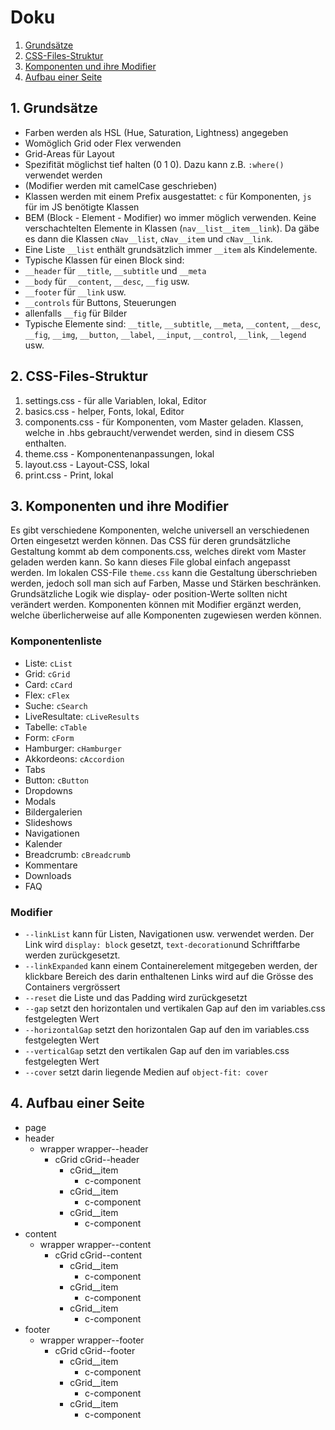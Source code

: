 # Doku

1. [Grundsätze](#1-grundsätze)
2. [CSS-Files-Struktur](#css-files-struktur)
3. [Komponenten und ihre Modifier](##3.-Komponenten-und-ihre-Modifier)
4. [Aufbau einer Seite](##4.-aufbau-einer-seite)


## 1. Grundsätze
* Farben werden als HSL (Hue, Saturation, Lightness) angegeben
* Womöglich Grid oder Flex verwenden
 * Grid-Areas für Layout
* Spezifität möglichst tief halten (0 1 0). Dazu kann z.B. `:where()` verwendet werden
* (Modifier werden mit camelCase geschrieben)
* Klassen werden mit einem Prefix ausgestattet: `c` für Komponenten, `js` für im JS benötigte Klassen
* BEM (Block - Element - Modifier) wo immer möglich verwenden. Keine verschachtelten Elemente in Klassen (`nav__list__item__link`). Da gäbe es dann die Klassen `cNav__list`, `cNav__item` und `cNav__link`. 
* Eine Liste `__list` enthält grundsätzlich immer `__item` als Kindelemente.
* Typische Klassen für einen Block sind:
 * `__header` für `__title`, `__subtitle` und `__meta`
 * `__body` für `__content`, `__desc`, `__fig` usw.
 * `__footer` für `__link` usw. 
 * `__controls` für Buttons, Steuerungen
 * allenfalls `__fig` für Bilder
* Typische Elemente sind: `__title`, `__subtitle`, `__meta`, `__content`, `__desc`, `__fig`, `__img`, `__button`, `__label`, `__input`, `__control`, `__link`, `__legend` usw.

## 2. CSS-Files-Struktur
1. settings.css - für alle Variablen, lokal, Editor
2. basics.css - helper, Fonts, lokal, Editor
3. components.css - für Komponenten, vom Master geladen. Klassen, welche in .hbs gebraucht/verwendet werden, sind in diesem CSS enthalten.
4. theme.css - Komponentenanpassungen, lokal
5. layout.css - Layout-CSS, lokal
6. print.css - Print, lokal


## 3. Komponenten und ihre Modifier
Es gibt verschiedene Komponenten, welche universell an verschiedenen Orten eingesetzt werden können. Das CSS für deren grundsätzliche Gestaltung kommt ab dem components.css, welches direkt vom Master geladen werden kann. So kann dieses File global einfach angepasst werden. Im lokalen CSS-File `theme.css` kann die Gestaltung überschrieben werden, jedoch soll man sich auf Farben, Masse und Stärken beschränken. Grundsätzliche Logik wie display- oder position-Werte sollten nicht verändert werden.
Komponenten können mit Modifier ergänzt werden, welche überlicherweise auf alle Komponenten zugewiesen werden können.

### Komponentenliste
* Liste: `cList`
* Grid: `cGrid`
* Card: `cCard`
* Flex: `cFlex`
* Suche: `cSearch`
* LiveResultate: `cLiveResults`
* Tabelle: `cTable`
* Form: `cForm`
* Hamburger: `cHamburger`
* Akkordeons: `cAccordion`
* Tabs
* Button: `cButton`
* Dropdowns
* Modals
* Bildergalerien
* Slideshows
* Navigationen
* Kalender
* Breadcrumb: `cBreadcrumb`
* Kommentare
* Downloads
* FAQ

### Modifier
* `--linkList` kann für Listen, Navigationen usw. verwendet werden. Der Link wird `display: block` gesetzt, `text-decoration`und Schriftfarbe werden zurückgesetzt.
* `--linkExpanded` kann einem Containerelement mitgegeben werden, der klickbare Bereich des darin enthaltenen Links wird auf die Grösse des Containers vergrössert
* `--reset` die Liste und das Padding wird zurückgesetzt
* `--gap` setzt den horizontalen und vertikalen Gap auf den im variables.css festgelegten Wert
* `--horizontalGap` setzt den horizontalen Gap auf den im variables.css festgelegten Wert
* `--verticalGap` setzt den vertikalen Gap auf den im variables.css festgelegten Wert
* `--cover` setzt darin liegende Medien auf `object-fit: cover`

## 4. Aufbau einer Seite
* page
 * header
     * wrapper wrapper--header
         * cGrid cGrid--header
             * cGrid__item
                 * c-component
             * cGrid__item
                 * c-component
             * cGrid__item
                 * c-component
 * content
     * wrapper wrapper--content
         * cGrid cGrid--content
             * cGrid__item
                 * c-component
             * cGrid__item
                 * c-component
             * cGrid__item
                 * c-component
 * footer
     * wrapper wrapper--footer
         * cGrid cGrid--footer
             * cGrid__item
                 * c-component
             * cGrid__item
                 * c-component
             * cGrid__item
                 * c-component